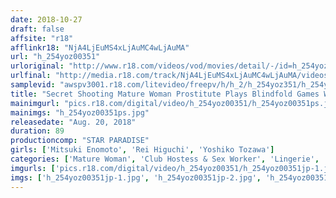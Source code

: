 ```yaml
---
date: 2018-10-27
draft: false
affsite: "r18"
afflinkr18: "NjA4LjEuMS4xLjAuMC4wLjAuMA"
url: "h_254yoz00351"
urloriginal: "http://www.r18.com/videos/vod/movies/detail/-/id=h_254yoz00351"
urlfinal: "http://media.r18.com/track/NjA4LjEuMS4xLjAuMC4wLjAuMA/videos/vod/movies/detail/-/id=h_254yoz00351"
samplevid: "awspv3001.r18.com/litevideo/freepv/h/h_2/h_254yoz351/h_254yoz351_dmb_w.mp4"
title: "Secret Shooting Mature Woman Prostitute Plays Blindfold Games With Special Eye Masks"
mainimgurl: "pics.r18.com/digital/video/h_254yoz00351/h_254yoz00351ps.jpg"
mainimgs: "h_254yoz00351ps.jpg"
releasedate: "Aug. 20, 2018"
duration: 89
productioncomp: "STAR PARADISE"
girls: ['Mitsuki Enomoto', 'Rei Higuchi', 'Yoshiko Tozawa']
categories: ['Mature Woman', 'Club Hostess & Sex Worker', 'Lingerie', 'Voyeur', 'Hi-Def']
imgurls: ['pics.r18.com/digital/video/h_254yoz00351/h_254yoz00351jp-1.jpg', 'pics.r18.com/digital/video/h_254yoz00351/h_254yoz00351jp-2.jpg', 'pics.r18.com/digital/video/h_254yoz00351/h_254yoz00351jp-3.jpg', 'pics.r18.com/digital/video/h_254yoz00351/h_254yoz00351jp-4.jpg', 'pics.r18.com/digital/video/h_254yoz00351/h_254yoz00351jp-5.jpg', 'pics.r18.com/digital/video/h_254yoz00351/h_254yoz00351jp-6.jpg', 'pics.r18.com/digital/video/h_254yoz00351/h_254yoz00351jp-7.jpg', 'pics.r18.com/digital/video/h_254yoz00351/h_254yoz00351jp-8.jpg', 'pics.r18.com/digital/video/h_254yoz00351/h_254yoz00351jp-9.jpg', 'pics.r18.com/digital/video/h_254yoz00351/h_254yoz00351jp-10.jpg', 'pics.r18.com/digital/video/h_254yoz00351/h_254yoz00351jp-11.jpg', 'pics.r18.com/digital/video/h_254yoz00351/h_254yoz00351jp-12.jpg', 'pics.r18.com/digital/video/h_254yoz00351/h_254yoz00351jp-13.jpg', 'pics.r18.com/digital/video/h_254yoz00351/h_254yoz00351jp-14.jpg', 'pics.r18.com/digital/video/h_254yoz00351/h_254yoz00351jp-15.jpg', 'pics.r18.com/digital/video/h_254yoz00351/h_254yoz00351jp-16.jpg', 'pics.r18.com/digital/video/h_254yoz00351/h_254yoz00351jp-17.jpg', 'pics.r18.com/digital/video/h_254yoz00351/h_254yoz00351jp-18.jpg', 'pics.r18.com/digital/video/h_254yoz00351/h_254yoz00351jp-19.jpg', 'pics.r18.com/digital/video/h_254yoz00351/h_254yoz00351jp-20.jpg']
imgs: ['h_254yoz00351jp-1.jpg', 'h_254yoz00351jp-2.jpg', 'h_254yoz00351jp-3.jpg', 'h_254yoz00351jp-4.jpg', 'h_254yoz00351jp-5.jpg', 'h_254yoz00351jp-6.jpg', 'h_254yoz00351jp-7.jpg', 'h_254yoz00351jp-8.jpg', 'h_254yoz00351jp-9.jpg', 'h_254yoz00351jp-10.jpg', 'h_254yoz00351jp-11.jpg', 'h_254yoz00351jp-12.jpg', 'h_254yoz00351jp-13.jpg', 'h_254yoz00351jp-14.jpg', 'h_254yoz00351jp-15.jpg', 'h_254yoz00351jp-16.jpg', 'h_254yoz00351jp-17.jpg', 'h_254yoz00351jp-18.jpg', 'h_254yoz00351jp-19.jpg', 'h_254yoz00351jp-20.jpg']
---
```

